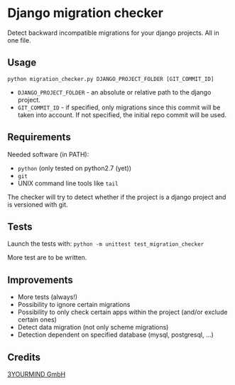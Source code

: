 # Django migration checker

Detect backward incompatible migrations for your django projects. All in one file.

## Usage

`python migration_checker.py DJANGO_PROJECT_FOLDER [GIT_COMMIT_ID]`

* `DJANGO_PROJECT_FOLDER` - an absolute or relative path to the django project.
* `GIT_COMMIT_ID` - if specified, only migrations since this commit will be taken into account. If not specified, the initial repo commit will be used.

## Requirements

Needed software (in PATH):

* `python` (only tested on python2.7 (yet))
* `git`
* UNIX command line tools like `tail`

The checker will try to detect whether if the project is a django project and is versioned with git.

## Tests

Launch the tests with: `python -m unittest test_migration_checker`

More test are to be written.

## Improvements

* More tests (always!)
* Possibility to ignore certain migrations
* Possibility to only check certain apps within the project (and/or exclude certain ones)
* Detect data migration (not only scheme migrations)
* Detection dependent on specified database (mysql, postgresql, ...)

## Credits

[3YOURMIND GmbH](https://www.3yourmind.com)
